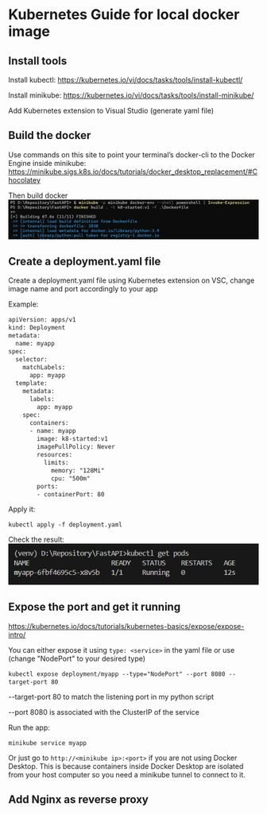 # Kubernetes Guide for local docker image
## Install tools
Install kubectl: https://kubernetes.io/vi/docs/tasks/tools/install-kubectl/

Install minikube: https://kubernetes.io/vi/docs/tasks/tools/install-minikube/

Add Kubernetes extension to Visual Studio (generate yaml file)
## Build the docker
Use commands on this site to point your terminal’s docker-cli to the Docker Engine inside minikube: https://minikube.sigs.k8s.io/docs/tutorials/docker_desktop_replacement/#Chocolatey

Then build docker
![alt text](image.png)
## Create a deployment.yaml file
Create a deployment.yaml file using Kubernetes extension on VSC, change image name and port accordingly to your app

Example:
```
apiVersion: apps/v1
kind: Deployment
metadata:
  name: myapp
spec:
  selector:
    matchLabels:
      app: myapp
  template:
    metadata:
      labels:
        app: myapp
    spec:
      containers:
      - name: myapp
        image: k8-started:v1
        imagePullPolicy: Never
        resources:
          limits:
            memory: "128Mi"
            cpu: "500m"
        ports:
        - containerPort: 80
```

Apply it:
```
kubectl apply -f deployment.yaml
```

Check the result:
![alt text](image-1.png)

## Expose the port and get it running

https://kubernetes.io/docs/tutorials/kubernetes-basics/expose/expose-intro/

You can either expose it using ```type: <service>``` in the yaml file or use (change "NodePort" to your desired type)

```
kubectl expose deployment/myapp --type="NodePort" --port 8080 --target-port 80
```

--target-port 80 to match the listening port in my python script

--port 8080 is associated with the ClusterIP of the service

Run the app:
```
minikube service myapp
```

Or just go to ```http://<minikube ip>:<port>``` if you are not using Docker Desktop. This is because containers inside Docker Desktop are isolated from your host computer so you need a minikube tunnel to connect to it. 

## Add Nginx as reverse proxy
